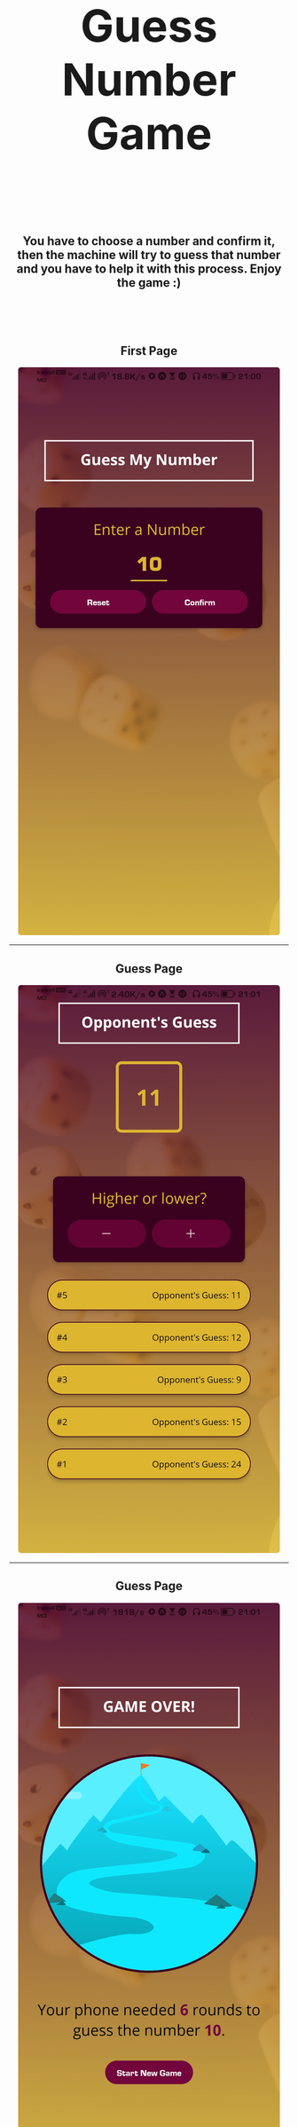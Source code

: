<h1 align='center' style="font-size:5rem"><b>Guess Number Game</b></h1>

</div>
<br><br><br>
<h2 align='center'>
    You have to choose a number and confirm it, then the machine will try to guess that number and you have to help it with this process. Enjoy the game :)
</h2>

<br><br><br>

<div align='center'>
    <h2>First Page</h2>
    <img style='border-radius:5px' src="./images/1.jpg"></img>
</div>
<hr/>
<div align='center'>
    <h2>Guess Page</h2>
    <img style='border-radius:5px' src="./images/2.jpg"></img>
</div>
<hr/>
<div align='center'>
    <h2>Guess Page</h2>
    <img style='border-radius:5px' src="./images/3.jpg"></img>
</div>
<hr/>

<br><br><br><br>

<h1 align='center'><b>Abilities</b></h1>

<ul>
    <li> Its just a simple game for mobile with react native...</li>
</ul>

<hr>
<br><br><br><br>
<h1 align='center'><b>Language and technologies used in This Project</h1>
<img src="https://img.shields.io/badge/WebStorm-000000?style=for-the-badge&logo=WebStorm&logoColor=white"/>
<img src="https://img.shields.io/badge/VSCode-0078D4?style=for-the-badge&logo=visual%20studio%20code&logoColor=white"/>
<img src="https://img.shields.io/badge/NPM-%23000000.svg?style=for-the-badge&logo=npm&logoColor=white"/>
<img src="https://img.shields.io/badge/html5-%23E34F26.svg?style=for-the-badge&logo=html5&logoColor=white"/>
<img src="https://img.shields.io/badge/css3-%231572B6.svg?style=for-the-badge&logo=css3&logoColor=white"/>
<img src="https://img.shields.io/badge/javascript-%23323330.svg?style=for-the-badge&logo=javascript&logoColor=%23F7DF1E"/>
<img src="https://img.shields.io/badge/React_Native-20232A?style=for-the-badge&logo=react&logoColor=61DAFB"/>
<img src="https://img.shields.io/badge/Material%20UI-007FFF?style=for-the-badge&logo=mui&logoColor=white"/>
<img src="https://img.shields.io/badge/github-%23121011.svg?style=for-the-badge&logo=github&logoColor=white"/>

<br><br><br><br>

<h1 align='center'><b>Requirements</b></h1>

Download and install `NodeJS` from official website <a href="https://nodejs.org/">nodeJS.org</a>

<br><br><br><br>

<h1 align='center'><b>How To Run</b></h1>

At first you have to clone the project and open it in `IDE`

<br>

Open IDE's terminal and then write `~ npm i` to install dependencies

<br>

Then write `~ npm start` and then enter

Congratulations ,now you can use this page for your beautiful project.
